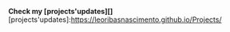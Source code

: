  **Check my [projects'updates][]**
[projects'updates]:https://leoribasnascimento.github.io/Projects/
